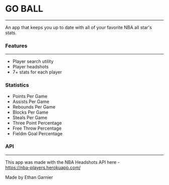 # GO BALL
---
An app that keeps you up to date with all of your favorite NBA all star's stats.

### Features
---
- Player search utility
- Player headshots
- 7+ stats for each player

### Statistics 
- Points Per Game
- Assists Per Game
- Rebounds Per Game
- Blocks Per Game
- Steals Per Game
- Three Point Percentage
- Free Throw Percentage
- Fieldm Goal Percentage

### API
---
This app was made with the NBA Headshots API here -</br>
https://nba-players.herokuapp.com/</br>

Made by Ethan Garnier